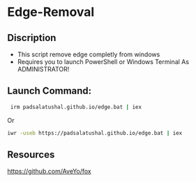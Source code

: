 # Edge-Removal

## Discription
- This script remove edge completly from windows
- Requires you to launch PowerShell or Windows Terminal As ADMINISTRATOR!

## Launch Command:

```bash
 irm padsalatushal.github.io/edge.bat | iex
```
Or
```bash
iwr -useb https://padsalatushal.github.io/edge.bat | iex
```

## Resources 

https://github.com/AveYo/fox
